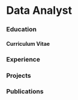# Data Analyst

### Education

#### Curriculum Vitae

### Experience

### Projects

### Publications
























